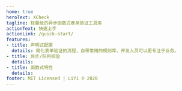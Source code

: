 ```yaml
---
home: true
heroText: XCheck
tagline: 轻量级的异步函数式表单验证工具库
actionText: 快速上手
actionLink: /quick-start/
features:
- title: 声明式配置
  details: 简化表单验证的流程，自带常用的规则库，开发人员可以更专注于业务。
- title: 异步/队列校验
  details: 
- title: 函数式特性
  details: 
footer: MIT Licensed | LiYi © 2020
---
```

